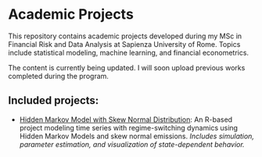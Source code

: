 # Academic Projects

This repository contains academic projects developed during my MSc in Financial Risk and Data Analysis at Sapienza University of Rome. Topics include statistical modeling, machine learning, and financial econometrics.

The content is currently being updated. I will soon upload previous works completed during the program.

## Included projects:
- [Hidden Markov Model with Skew Normal Distribution](HMM_Regime_Detection.md): An R-based project modeling time series with regime-switching dynamics using Hidden Markov Models and skew normal emissions. *Includes simulation, parameter estimation, and visualization of state-dependent behavior.*

